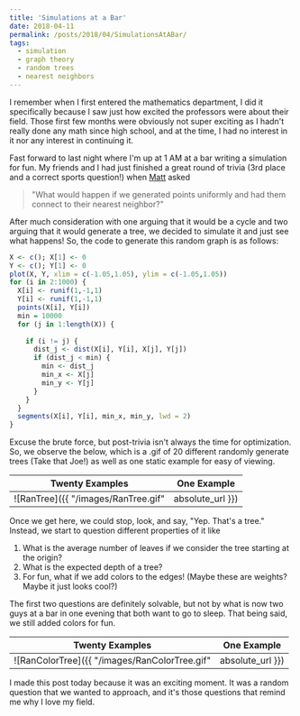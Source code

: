 ```yaml
---
title: 'Simulations at a Bar'
date: 2018-04-11
permalink: /posts/2018/04/SimulationsAtABar/
tags:
  - simulation
  - graph theory
  - random trees
  - nearest neighbors
---
```


I remember when I first entered the mathematics department, I did it specifically because I saw just how excited the professors were about their field. Those first few months were obviously not super exciting as I hadn't really done any math since high school, and at the time, I had no interest in it nor any interest in continuing it.

Fast forward to last night where I'm up at 1 AM at a bar writing a simulation for fun. My friends and I had just finished a great round of trivia (3rd place and a correct sports question!) when [Matt](http://paulmwatkins.com/) asked

> "What would happen if we generated points uniformly and had them connect to their nearest neighbor?"

After much consideration with one arguing that it would be a cycle and two arguing that it would generate a tree, we decided to simulate it and just see what happens! So, the code to generate this random graph is as follows:

```R
X <- c(); X[1] <- 0
Y <- c(); Y[1] <- 0
plot(X, Y, xlim = c(-1.05,1.05), ylim = c(-1.05,1.05))
for (i in 2:1000) {
  X[i] <- runif(1,-1,1)
  Y[i] <- runif(1,-1,1)
  points(X[i], Y[i])
  min = 10000
  for (j in 1:length(X)) {
    
    if (i != j) {
      dist_j <- dist(X[i], Y[i], X[j], Y[j])
      if (dist_j < min) {
        min <- dist_j
        min_x <- X[j]
        min_y <- Y[j]
      }
    }
  }
  segments(X[i], Y[i], min_x, min_y, lwd = 2)
}
```

Excuse the brute force, but post-trivia isn't always the time for optimization. So, we observe the below, which is a .gif of 20 different randomly generate trees (Take that Joe!) as well as one static example for easy of viewing.

Twenty Examples            |  One Example
:-------------------------:|:-------------------------:
![RanTree]({{ "/images/RanTree.gif" | absolute_url }})  |   ![RanTreeEx]({{ "/images/ExTree.png" | absolute_url }})

Once we get here, we could stop, look, and say, "Yep. That's a tree." Instead, we start to question different properties of it like

1. What is the average number of leaves if we consider the tree starting at the origin?
1. What is the expected depth of a tree?
1. For fun, what if we add colors to the edges! (Maybe these are weights? Maybe it just looks cool?)

The first two questions are definitely solvable, but not by what is now two guys at a bar in one evening that both want to go to sleep. That being said, we still added colors for fun.

Twenty Examples            |  One Example
:-------------------------:|:-------------------------:
![RanColorTree]({{ "/images/RanColorTree.gif" | absolute_url }})  |   ![RanColorTreeEx]({{ "/images/ExColorTree.png" | absolute_url }})


I made this post today because it was an exciting moment. It was a random question that we wanted to approach, and it's those questions that remind me why I love my field. 